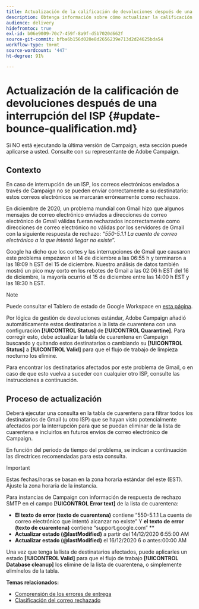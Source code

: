 ```yaml
---
title: Actualización de la calificación de devoluciones después de una interrupción del ISP
description: Obtenga información sobre cómo actualizar la calificación de devoluciones después de una interrupción del ISP.
audience: delivery
hidefromtoc: true
exl-id: b06e9009-70c7-459f-8a9f-d5b7020d662f
source-git-commit: bfba6b156d020e8d2656239e713d2d24625bda54
workflow-type: tm+mt
source-wordcount: '447'
ht-degree: 91%

---
```


# Actualización de la calificación de devoluciones después de una interrupción del ISP {#update-bounce-qualification.md}

Si NO está ejecutando la última versión de Campaign, esta sección puede aplicarse a usted. Consulte con su representante de Adobe Campaign.

## Contexto

En caso de interrupción de un ISP, los correos electrónicos enviados a través de Campaign no se pueden enviar correctamente a su destinatario: estos correos electrónicos se marcarán erróneamente como rechazos.

En diciembre de 2020, un problema mundial con Gmail hizo que algunos mensajes de correo electrónico enviados a direcciones de correo electrónico de Gmail válidas fueran rechazados incorrectamente como direcciones de correo electrónico no válidas por los servidores de Gmail con la siguiente respuesta de rechazo: *“550-5.1.1 La cuenta de correo electrónico a la que intentó llegar no existe”.*

Google ha dicho que los cortes y las interrupciones de Gmail que causaron este problema empezaron el 14 de diciembre a las 06:55 h y terminaron a las 18:09 h EST del 15 de diciembre. Nuestro análisis de datos también mostró un pico muy corto en los rebotes de Gmail a las 02:06 h EST del 16 de diciembre, la mayoría ocurrió el 15 de diciembre entre las 14:00 h EST y las 18:30 h EST.

>[!NOTE]
>
>Puede consultar el Tablero de estado de Google Workspace en [esta página](https://www.google.com/appsstatus#hl=en&amp;v=status).


Por lógica de gestión de devoluciones estándar, Adobe Campaign añadió automáticamente estos destinatarios a la lista de cuarentena con una configuración **[!UICONTROL Status]** de **[!UICONTROL Quarantine]**. Para corregir esto, debe actualizar la tabla de cuarentena en Campaign buscando y quitando estos destinatarios o cambiando su **[!UICONTROL Status]** a **[!UICONTROL Valid]** para que el flujo de trabajo de limpieza nocturno los elimine.

Para encontrar los destinatarios afectados por este problema de Gmail, o en caso de que esto vuelva a suceder con cualquier otro ISP, consulte las instrucciones a continuación.

## Proceso de actualización

Deberá ejecutar una consulta en la tabla de cuarentena para filtrar todos los destinatarios de Gmail (u otro ISP) que se hayan visto potencialmente afectados por la interrupción para que se puedan eliminar de la lista de cuarentena e incluirlos en futuros envíos de correo electrónico de Campaign.

En función del periodo de tiempo del problema, se indican a continuación las directrices recomendadas para esta consulta.

>[!IMPORTANT]
>
>Estas fechas/horas se basan en la zona horaria estándar del este (EST). Ajuste la zona horaria de la instancia.

Para instancias de Campaign con información de respuesta de rechazo SMTP en el campo **[!UICONTROL Error text]** de la lista de cuarentena:

* **El texto de error (texto de cuarentena)** contiene “550-5.1.1 La cuenta de correo electrónico que intentó alcanzar no existe” Y **el texto de error (texto de cuarentena)** contiene “support.google.com” **
* **Actualizar estado (@lastModified)** a partir del 14/12/2020 6:55:00 AM
* **Actualizar estado (@lastModified)** el 16/12/2020 6 o antes:00:00 AM

Una vez que tenga la lista de destinatarios afectados, puede aplicarles un estado **[!UICONTROL Valid]** para que el flujo de trabajo **[!UICONTROL Database cleanup]** los elimine de la lista de cuarentena, o simplemente elimínelos de la tabla.

**Temas relacionados:**
* [Comprensión de los errores de entrega](../../sending/using/understanding-delivery-failures.md)
* [Clasificación del correo rechazado](../../sending/using/understanding-delivery-failures.md#bounce-mail-qualification)

